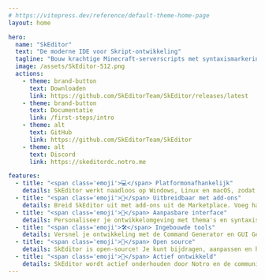 ```yaml
---
# https://vitepress.dev/reference/default-theme-home-page
layout: home

hero:
  name: "SkEditor"
  text: "De moderne IDE voor Skript-ontwikkeling"
  tagline: "Bouw krachtige Minecraft-serverscripts met syntaxismarkering, visuele tools en communityfuncties. Gratis, cross-platform en open-source."
  image: /assets/SkEditor-512.png
  actions:
    - theme: brand-button
      text: Downloaden
      link: https://github.com/SkEditorTeam/SkEditor/releases/latest
    - theme: brand-button
      text: Documentatie
      link: /first-steps/intro
    - theme: alt
      text: GitHub
      link: https://github.com/SkEditorTeam/SkEditor
    - theme: alt
      text: Discord
      link: https://skeditordc.notro.me

features:
  - title: "<span class='emoji'>💻</span> Platformonafhankelijk"
    details: SkEditor werkt naadloos op Windows, Linux en macOS, zodat je kunt coderen op je favoriete besturingssysteem.
  - title: "<span class='emoji'>🧩</span> Uitbreidbaar met add-ons"
    details: Breid SkEditor uit met add-ons uit de Marketplace. Voeg handige tools toe zoals de Analyzer.
  - title: "<span class='emoji'>🎨</span> Aanpasbare interface"
    details: Personaliseer je ontwikkelomgeving met thema's en syntaxismarkering uit de Marketplace. Maak SkEditor helemaal van jou!
  - title: "<span class='emoji'>🛠️</span> Ingebouwde tools"
    details: Versnel je ontwikkeling met de Command Generator en GUI Generator. Raadpleeg snel de Skript-documentatie met het Documentatietabblad.
  - title: "<span class='emoji'>🤝</span> Open source"
    details: SkEditor is open-source! Je kunt bijdragen, aanpassen en helpen het voor iedereen te verbeteren. Bekijk de code op GitHub!
  - title: "<span class='emoji'>🚀</span> Actief ontwikkeld"
    details: SkEditor wordt actief onderhouden door Notro en de community, met continue verbeteringen, bugfixes en nieuwe functies.
---
```

